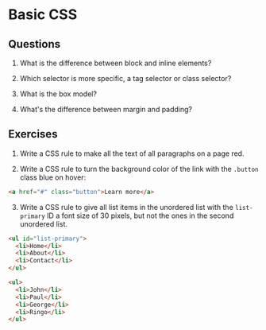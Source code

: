 # Basic CSS

## Questions

1. What is the difference between block and inline elements?

2. Which selector is more specific, a tag selector or class selector?

3. What is the box model?

4. What's the difference between margin and padding?

## Exercises

1. Write a CSS rule to make all the text of all paragraphs on a page red.

2. Write a CSS rule to turn the background color of the link with the `.button` class blue on hover:

  ```html
  <a href="#" class="button">Learn more</a>
  ```

3. Write a CSS rule to give all list items in the unordered list with the `list-primary` ID a font size of 30 pixels, but not the ones in the second unordered list.

  ```html
  <ul id="list-primary">
    <li>Home</li>
    <li>About</li>
    <li>Contact</li>
  </ul>

  <ul>
    <li>John</li>
    <li>Paul</li>
    <li>George</li>
    <li>Ringo</li>
  </ul>
  ```
